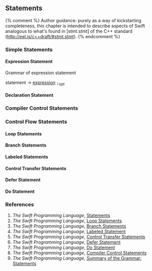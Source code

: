 ---
---

## Statements

{% comment %}
Author guidance: purely as a way of kickstarting completeness, this chapter
is intended to describe aspects of Swift analogous to what's found in 
[stmt.stmt] of the C++ standard (http://eel.is/c++draft/#stmt.stmt).
{% endcomment %}

### Simple Statements

#### Expression Statement

<div class="admonition grammar">
	<p class="first admonition-title">Grammar of expression statement</p>
	<div class="syntax-group">
		<p class="syntax-def">
			<span class="syntax-def-name">
				<span id="statement_expression">statement</span>
			</span>
			<span class="arrow"> → </span> 
			<a href="#whitespace-item">expression</a>
			<code>;</code><sub>opt</sub>
		</p>
	</div>
</div>


#### Declaration Statement

### Compiler Control Statements

### Control Flow Statements

#### Loop Statements
#### Branch Statements
#### Labeled Statements
#### Control Transfer Statements
#### Defer Statement
#### Do Statement



### References

1. *The Swift Programming Language*, [Statements](https://docs.swift.org/swift-book/ReferenceManual/Statements.html)
1. *The Swift Programming Language*, [Loop Statements](https://docs.swift.org/swift-book/ReferenceManual/Statements.html#ID429)
1. *The Swift Programming Language*, [Branch Statements](https://docs.swift.org/swift-book/ReferenceManual/Statements.html#ID434)
1. *The Swift Programming Language*, [Labeled Statement](https://docs.swift.org/swift-book/ReferenceManual/Statements.html#ID439)
1. *The Swift Programming Language*, [Control Transfer Statements](https://docs.swift.org/swift-book/ReferenceManual/Statements.html#ID440)
1. *The Swift Programming Language*, [Defer Statement](https://docs.swift.org/swift-book/ReferenceManual/Statements.html#ID532)
1. *The Swift Programming Language*, [Do Statement](https://docs.swift.org/swift-book/ReferenceManual/Statements.html#ID533)
1. *The Swift Programming Language*, [Compiler Control Statements](https://docs.swift.org/swift-book/ReferenceManual/Statements.html#ID538)
1. *The Swift Programming Language*, [Summary of the Grammar: Statements](https://docs.swift.org/swift-book/ReferenceManual/zzSummaryOfTheGrammar.html#ID475)

